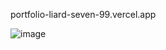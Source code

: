 portfolio-liard-seven-99.vercel.app

![image](https://user-images.githubusercontent.com/118964736/231198327-bf9333fc-2c61-47ed-a942-752708353561.png)
